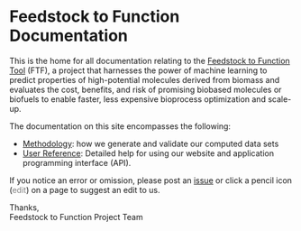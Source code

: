 # Feedstock to Function Documentation

This is the home for all documentation relating to the
[Feedstock to Function Tool](https://feestock-to-function.lbl.gov) (FTF),
  a project that harnesses the power of machine learning to predict properties
  of high-potential molecules derived from biomass and evaluates the cost,
  benefits, and risk of promising biobased molecules or biofuels to enable
  faster, less expensive bioprocess optimization and scale-up.
  
The documentation on this site encompasses the following:  

* [Methodology](/methodology/property-prediction/): 
how we generate and validate our computed data sets
* [User Reference](/user-guide/rest-api/): Detailed help for using our website
 and application programming interface (API).

If you notice an error or omission, please post an [issue](
https://github.com/Feedstock-to-Function/ftf-docs/issues/new) 
or click a pencil icon
(<span class="md-icon" style="color:grey">edit</span>) on a page to suggest an
edit to us.

Thanks,  
Feedstock to Function Project Team
